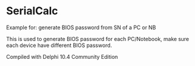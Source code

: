 # SerialCalc
Example for: generate BIOS password from SN of a PC or NB

This is used to generate BIOS password for each PC/Notebook, make sure each device have different BIOS password.

Compiled with Delphi 10.4 Community Edition
